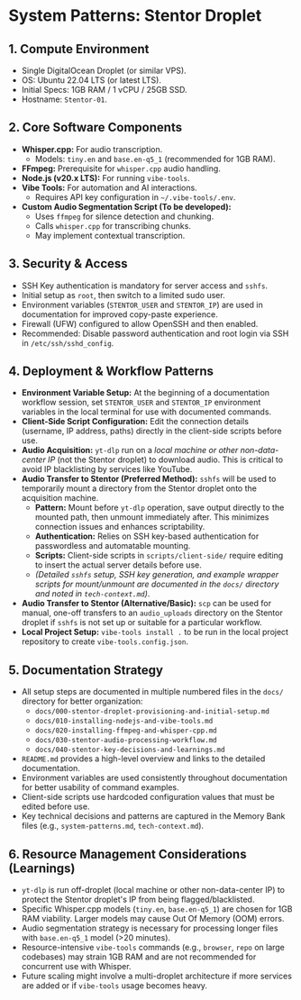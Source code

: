 # System Patterns: Stentor Droplet

## 1. Compute Environment
*   Single DigitalOcean Droplet (or similar VPS).
*   OS: Ubuntu 22.04 LTS (or latest LTS).
*   Initial Specs: 1GB RAM / 1 vCPU / 25GB SSD.
*   Hostname: `Stentor-01`.

## 2. Core Software Components
*   **Whisper.cpp:** For audio transcription.
    *   Models: `tiny.en` and `base.en-q5_1` (recommended for 1GB RAM).
*   **FFmpeg:** Prerequisite for `whisper.cpp` audio handling.
*   **Node.js (v20.x LTS):** For running `vibe-tools`.
*   **Vibe Tools:** For automation and AI interactions.
    *   Requires API key configuration in `~/.vibe-tools/.env`.
*   **Custom Audio Segmentation Script (To be developed):**
    *   Uses `ffmpeg` for silence detection and chunking.
    *   Calls `whisper.cpp` for transcribing chunks.
    *   May implement contextual transcription.

## 3. Security & Access
*   SSH Key authentication is mandatory for server access and `sshfs`.
*   Initial setup as `root`, then switch to a limited sudo user.
*   Environment variables (`STENTOR_USER` and `STENTOR_IP`) are used in documentation for improved copy-paste experience.
*   Firewall (UFW) configured to allow OpenSSH and then enabled.
*   Recommended: Disable password authentication and root login via SSH in `/etc/ssh/sshd_config`.

## 4. Deployment & Workflow Patterns
*   **Environment Variable Setup:** At the beginning of a documentation workflow session, set `STENTOR_USER` and `STENTOR_IP` environment variables in the local terminal for use with documented commands.
*   **Client-Side Script Configuration:** Edit the connection details (username, IP address, paths) directly in the client-side scripts before use.
*   **Audio Acquisition:** `yt-dlp` run on a *local machine or other non-data-center IP* (not the Stentor droplet) to download audio. This is critical to avoid IP blacklisting by services like YouTube.
*   **Audio Transfer to Stentor (Preferred Method):** `sshfs` will be used to temporarily mount a directory from the Stentor droplet onto the acquisition machine.
    *   **Pattern:** Mount before `yt-dlp` operation, save output directly to the mounted path, then unmount immediately after. This minimizes connection issues and enhances scriptability.
    *   **Authentication:** Relies on SSH key-based authentication for passwordless and automatable mounting.
    *   **Scripts:** Client-side scripts in `scripts/client-side/` require editing to insert the actual server details before use.
    *   *(Detailed `sshfs` setup, SSH key generation, and example wrapper scripts for mount/unmount are documented in the `docs/` directory and noted in `tech-context.md`)*.
*   **Audio Transfer to Stentor (Alternative/Basic):** `scp` can be used for manual, one-off transfers to an `audio_uploads` directory on the Stentor droplet if `sshfs` is not set up or suitable for a particular workflow.
*   **Local Project Setup:** `vibe-tools install .` to be run in the local project repository to create `vibe-tools.config.json`.

## 5. Documentation Strategy
*   All setup steps are documented in multiple numbered files in the `docs/` directory for better organization:
    *   `docs/000-stentor-droplet-provisioning-and-initial-setup.md`
    *   `docs/010-installing-nodejs-and-vibe-tools.md`
    *   `docs/020-installing-ffmpeg-and-whisper-cpp.md`
    *   `docs/030-stentor-audio-processing-workflow.md`
    *   `docs/040-stentor-key-decisions-and-learnings.md`
*   `README.md` provides a high-level overview and links to the detailed documentation.
*   Environment variables are used consistently throughout documentation for better usability of command examples.
*   Client-side scripts use hardcoded configuration values that must be edited before use.
*   Key technical decisions and patterns are captured in the Memory Bank files (e.g., `system-patterns.md`, `tech-context.md`).

## 6. Resource Management Considerations (Learnings)
*   `yt-dlp` is run off-droplet (local machine or other non-data-center IP) to protect the Stentor droplet's IP from being flagged/blacklisted.
*   Specific Whisper.cpp models (`tiny.en`, `base.en-q5_1`) are chosen for 1GB RAM viability. Larger models may cause Out Of Memory (OOM) errors.
*   Audio segmentation strategy is necessary for processing longer files with `base.en-q5_1` model (>20 minutes).
*   Resource-intensive `vibe-tools` commands (e.g., `browser`, `repo` on large codebases) may strain 1GB RAM and are not recommended for concurrent use with Whisper.
*   Future scaling might involve a multi-droplet architecture if more services are added or if `vibe-tools` usage becomes heavy. 